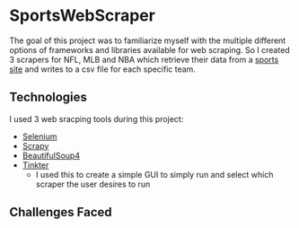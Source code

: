 # SportsWebScraper
The goal of this project was to familiarize myself with the multiple different options of frameworks and libraries available for web scraping. So I created 3 scrapers for NFL, MLB and NBA which retrieve their data from a [sports site](http://sports-reference.com) and writes to a csv file for each specific team.

## Technologies
I used 3 web sracping tools during this project:
  - [Selenium](https://www.selenium.dev/)
  - [Scrapy](https://scrapy.org/)
  - [BeautifulSoup4](https://www.crummy.com/software/BeautifulSoup/bs4/doc/)
  - [Tinkter](https://docs.python.org/3/library/tkinter.html)
    - I used this to create a simple GUI to simply run and select which scraper the user desires to run

## Challenges Faced
